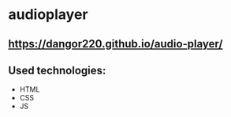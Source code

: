 # audioplayer

## https://dangor220.github.io/audio-player/

## Used technologies:

* HTML
* CSS
* JS
